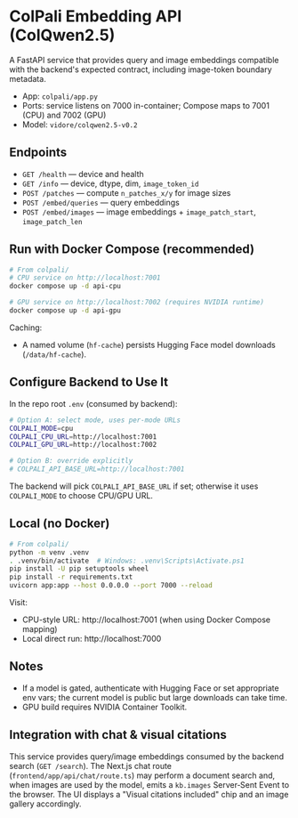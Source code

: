 # ColPali Embedding API (ColQwen2.5)

A FastAPI service that provides query and image embeddings compatible with the backend's expected contract, including image-token boundary metadata.

- App: `colpali/app.py`
- Ports: service listens on 7000 in-container; Compose maps to 7001 (CPU) and 7002 (GPU)
- Model: `vidore/colqwen2.5-v0.2`

## Endpoints
- `GET /health` — device and health
- `GET /info` — device, dtype, dim, `image_token_id`
- `POST /patches` — compute `n_patches_x/y` for image sizes
- `POST /embed/queries` — query embeddings
- `POST /embed/images` — image embeddings + `image_patch_start`, `image_patch_len`

## Run with Docker Compose (recommended)
```bash
# From colpali/
# CPU service on http://localhost:7001
docker compose up -d api-cpu

# GPU service on http://localhost:7002 (requires NVIDIA runtime)
docker compose up -d api-gpu
```
Caching:
- A named volume (`hf-cache`) persists Hugging Face model downloads (`/data/hf-cache`).

## Configure Backend to Use It
In the repo root `.env` (consumed by backend):
```bash
# Option A: select mode, uses per-mode URLs
COLPALI_MODE=cpu
COLPALI_CPU_URL=http://localhost:7001
COLPALI_GPU_URL=http://localhost:7002

# Option B: override explicitly
# COLPALI_API_BASE_URL=http://localhost:7001
```
The backend will pick `COLPALI_API_BASE_URL` if set; otherwise it uses `COLPALI_MODE` to choose CPU/GPU URL.

## Local (no Docker)
```bash
# From colpali/
python -m venv .venv
. .venv/bin/activate  # Windows: .venv\Scripts\Activate.ps1
pip install -U pip setuptools wheel
pip install -r requirements.txt
uvicorn app:app --host 0.0.0.0 --port 7000 --reload
```
Visit:
- CPU-style URL: http://localhost:7001 (when using Docker Compose mapping)
- Local direct run: http://localhost:7000

## Notes
- If a model is gated, authenticate with Hugging Face or set appropriate env vars; the current model is public but large downloads can take time.
- GPU build requires NVIDIA Container Toolkit.

## Integration with chat & visual citations

This service provides query/image embeddings consumed by the backend search (`GET /search`). The Next.js chat route (`frontend/app/api/chat/route.ts`) may perform a document search and, when images are used by the model, emits a `kb.images` Server‑Sent Event to the browser. The UI displays a "Visual citations included" chip and an image gallery accordingly.
